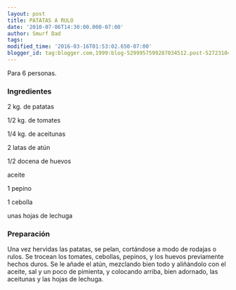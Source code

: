 ```yaml
---
layout: post
title: PATATAS A RULO
date: '2010-07-06T14:30:00.000-07:00'
author: Smurf Dad
tags: 
modified_time: '2016-03-16T01:53:02.650-07:00'
blogger_id: tag:blogger.com,1999:blog-5299957599287034512.post-5272310418436497599
---
```


Para 6 personas.

<h3>Ingredientes</h3>

2 kg. de patatas

1/2 kg. de tomates

1/4 kg. de aceitunas

2 latas de atún

1/2 docena de huevos

aceite

1 pepino

1 cebolla

unas hojas de lechuga

<h3>Preparación</h3>

Una vez hervidas las patatas, se pelan, cortándose a modo de rodajas o rulos. Se trocean los tomates, cebollas, pepinos, y los huevos previamente hechos duros. Se le añade el atún, mezclando bien todo y aliñándolo con el aceite, sal y un poco de pimienta, y colocando arriba, bien adornado, las aceitunas y las hojas de lechuga.

